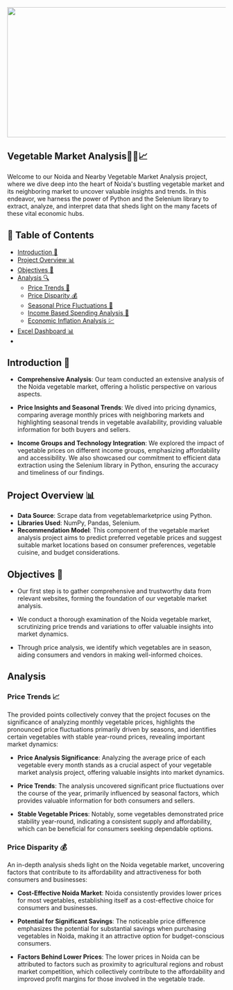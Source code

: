 <img src="https://us.123rf.com/450wm/microone/microone1810/microone181000166/109357276-vegetables-hand-drawn-background-organic-food-vegetable-set-sketch-vegan-vector-menu-design.jpg?ver=6" width="1000" height="300" align="center">
    
## Vegetable Market Analysis🥦🌽📈

Welcome to our Noida and Nearby Vegetable Market Analysis project, where we dive deep into the heart of Noida's bustling vegetable market and its neighboring market to uncover valuable insights and trends. In this endeavor, we harness the power of Python and the Selenium library to extract, analyze, and interpret data that sheds light on the many facets of these vital economic hubs.

## 📑 Table of Contents

- [Introduction 🌟](#introduction-)
- [Project Overview 📊](#project-overview-)
- [Objectives 🎯](#objectives-)
- [Analysis 🔍](#analysis)
   - [Price Trends 🚀](#price-trends-)
   - [Price Disparity 💰](#price-disparity-)
   - [Seasonal Price Fluctuations 🌱](#seasonal-price-fluctuations-)
   - [Income Based Spending Analysis 🧺](#income-based-spending-analysis-)
   - [Economic Inflation Analysis 💹](#economic-inflation-analysis-)
- [Excel Dashboard 📊](#excel-dashboard-)
- 

## Introduction 🌟
- **Comprehensive Analysis**: Our team conducted an extensive analysis of the Noida vegetable market, offering a holistic perspective on various aspects.

- **Price Insights and Seasonal Trends**: We dived into pricing dynamics, comparing average monthly prices with neighboring markets and highlighting seasonal trends in vegetable availability, providing valuable information for both buyers and sellers.

- **Income Groups and Technology Integration**: We explored the impact of vegetable prices on different income groups, emphasizing affordability and accessibility. We also showcased our commitment to efficient data extraction using the Selenium library in Python, ensuring the accuracy and timeliness of our findings.

## Project Overview 📊 

- **Data Source**: Scrape data from vegetablemarketprice using Python.
- **Libraries Used**: NumPy, Pandas, Selenium.
- **Recommendation Model**: This component of the vegetable market analysis project aims to predict preferred vegetable prices and suggest suitable market locations based on consumer preferences, vegetable cuisine, and budget considerations.

## Objectives 🎯

- Our first step is to gather comprehensive and trustworthy data from relevant websites, forming the foundation of our vegetable market analysis.

- We conduct a thorough examination of the Noida vegetable market, scrutinizing price trends and variations to offer valuable insights into market dynamics.

- Through price analysis, we identify which vegetables are in season, aiding consumers and vendors in making well-informed choices.

## Analysis
 ### Price Trends 📈
The provided points collectively convey that the project focuses on the significance of analyzing monthly vegetable prices, highlights the pronounced price fluctuations primarily driven by seasons, and identifies certain vegetables with stable year-round prices, revealing important market dynamics:

  - **Price Analysis Significance**: Analyzing the average price of each vegetable every month stands as a crucial aspect of your vegetable market analysis project, offering valuable insights into market dynamics.

  - **Price Trends**: The analysis uncovered significant price fluctuations over the course of the year, primarily influenced by seasonal factors, which provides valuable information for both consumers and sellers.

  - **Stable Vegetable Prices**: Notably, some vegetables demonstrated price stability year-round, indicating a consistent supply and affordability, which can be beneficial for consumers seeking dependable options.
 ### Price Disparity 💰
 An in-depth analysis sheds light on the Noida vegetable market, uncovering factors that contribute to its affordability and attractiveness for both consumers and businesses:
 
  - **Cost-Effective Noida Market**: Noida consistently provides lower prices for most vegetables, establishing itself as a cost-effective choice for consumers and businesses.

  - **Potential for Significant Savings**: The noticeable price difference emphasizes the potential for substantial savings when purchasing vegetables in Noida, making it an attractive option for budget-conscious 
      consumers.

  - **Factors Behind Lower Prices**: The lower prices in Noida can be attributed to factors such as proximity to agricultural regions and robust market competition, which collectively contribute to the affordability and 
   improved profit margins for those involved in the vegetable trade.
 






